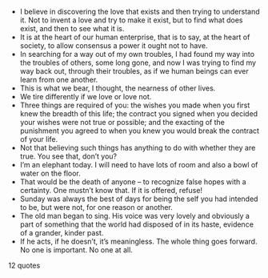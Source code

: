  - I believe in discovering the love that exists and then trying to understand it. Not to invent a love and try to make it exist, but to find what does exist, and then to see what it is.
 - It is at the heart of our human enterprise, that is to say, at the heart of society, to allow consensus a power it ought not to have.
 - In searching for a way out of my own troubles, I had found my way into the troubles of others, some long gone, and now I was trying to find my way back out, through their troubles, as if we human beings can ever learn from one another.
 - This is what we bear, I thought, the nearness of other lives.
 - We tire differently if we love or love not.
 - Three things are required of you: the wishes you made when you first knew the breadth of this life; the contract you signed when you decided your wishes were not true or possible; and the exacting of the punishment you agreed to when you knew you would break the contract of your life.
 - Not that believing such things has anything to do with whether they are true. You see that, don’t you?
 - I’m an elephant today. I will need to have lots of room and also a bowl of water on the floor.
 - That would be the death of anyone – to recognize false hopes with a certainty. One mustn’t know that. If it is offered, refuse!
 - Sunday was always the best of days for being the self you had intended to be, but were not, for one reason or another.
 - The old man began to sing. His voice was very lovely and obviously a part of something that the world had disposed of in its haste, evidence of a grander, kinder past.
 - If he acts, if he doesn’t, it’s meaningless. The whole thing goes forward. No one is important. No one at all.

12 quotes